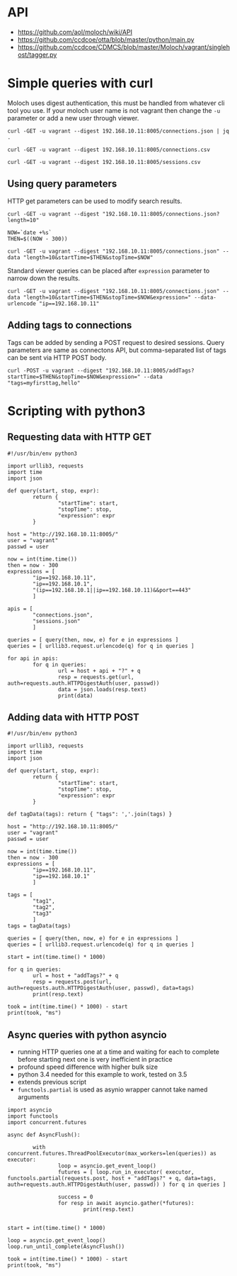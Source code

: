 # API

* https://github.com/aol/moloch/wiki/API
* https://github.com/ccdcoe/otta/blob/master/python/main.py
* https://github.com/ccdcoe/CDMCS/blob/master/Moloch/vagrant/singlehost/tagger.py

# Simple queries with curl

Moloch uses digest authentication, this must be handled from whatever cli tool you use. If your moloch user name is not vagrant then change the `-u` parameter or add a new user through viewer.

```
curl -GET -u vagrant --digest 192.168.10.11:8005/connections.json | jq .
```
```
curl -GET -u vagrant --digest 192.168.10.11:8005/connections.csv
```
```
curl -GET -u vagrant --digest 192.168.10.11:8005/sessions.csv
```

## Using query parameters

HTTP get parameters can be used to modify search results.

```
curl -GET -u vagrant --digest "192.168.10.11:8005/connections.json?length=10"
```

```
NOW=`date +%s`
THEN=$((NOW - 300))

curl -GET -u vagrant --digest "192.168.10.11:8005/connections.json" --data "length=10&startTime=$THEN&stopTime=$NOW"
```

Standard viewer queries can be placed after `expression` parameter to narrow down the results.

```
curl -GET -u vagrant --digest "192.168.10.11:8005/connections.json" --data "length=10&startTime=$THEN&stopTime=$NOW&expression=" --data-urlencode "ip==192.168.10.11"
```

## Adding tags to connections

Tags can be added by sending a POST request to desired sessions. Query parameters are same as connectons API, but comma-separated list of tags can be sent via HTTP POST body.

```
curl -POST -u vagrant --digest "192.168.10.11:8005/addTags?startTime=$THEN&stopTime=$NOW&expression=" --data "tags=myfirsttag,hello"
```

# Scripting with python3

## Requesting data with HTTP GET
```
#!/usr/bin/env python3

import urllib3, requests
import time
import json

def query(start, stop, expr):
        return {
                "startTime": start,
                "stopTime": stop,
                "expression": expr
        }

host = "http://192.168.10.11:8005/"
user = "vagrant"
passwd = user

now = int(time.time())
then = now - 300
expressions = [
        "ip==192.168.10.11",
        "ip==192.168.10.1",
        "(ip==192.168.10.1||ip==192.168.10.11)&&port==443"
        ]

apis = [
        "connections.json",
        "sessions.json"
        ]

queries = [ query(then, now, e) for e in expressions ]
queries = [ urllib3.request.urlencode(q) for q in queries ]

for api in apis:
        for q in queries:
                url = host + api + "?" + q
                resp = requests.get(url, auth=requests.auth.HTTPDigestAuth(user, passwd))
                data = json.loads(resp.text)
                print(data)
```

## Adding data with HTTP POST

```
#!/usr/bin/env python3

import urllib3, requests
import time
import json

def query(start, stop, expr):
        return {
                "startTime": start,
                "stopTime": stop,
                "expression": expr
        }

def tagData(tags): return { "tags": ','.join(tags) }

host = "http://192.168.10.11:8005/"
user = "vagrant"
passwd = user

now = int(time.time())
then = now - 300
expressions = [
        "ip==192.168.10.11",
        "ip==192.168.10.1"
        ]

tags = [
        "tag1",
        "tag2",
        "tag3"
        ]
tags = tagData(tags)

queries = [ query(then, now, e) for e in expressions ]
queries = [ urllib3.request.urlencode(q) for q in queries ]

start = int(time.time() * 1000)

for q in queries:
        url = host + "addTags?" + q
        resp = requests.post(url, auth=requests.auth.HTTPDigestAuth(user, passwd), data=tags)
        print(resp.text)

took = int(time.time() * 1000) - start
print(took, "ms")
```

## Async queries with python asyncio

 * running HTTP queries one at a time and waiting for each to complete before starting next one is very inefficient in practice
 * profound speed difference with higher bulk size
 * python 3.4 needed for this example to work, tested on 3.5
 * extends previous script
 * `functools.partial` is used as asynio wrapper cannot take named arguments

```
import asyncio
import functools
import concurrent.futures

async def AsyncFlush():

        with concurrent.futures.ThreadPoolExecutor(max_workers=len(queries)) as executor:
                loop = asyncio.get_event_loop()
                futures = [ loop.run_in_executor( executor, functools.partial(requests.post, host + "addTags?" + q, data=tags, auth=requests.auth.HTTPDigestAuth(user, passwd)) ) for q in queries ]

                success = 0
                for resp in await asyncio.gather(*futures):
                        print(resp.text)


start = int(time.time() * 1000)

loop = asyncio.get_event_loop()
loop.run_until_complete(AsyncFlush())

took = int(time.time() * 1000) - start
print(took, "ms")
```
